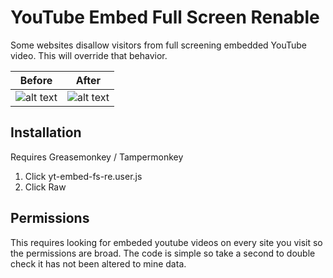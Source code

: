 # YouTube Embed Full Screen Renable
Some websites disallow visitors from full screening embedded YouTube video.  This will override that behavior.  

| Before        | After       | 
|:-------------:|:-------------:|
| ![alt text][before]      | ![alt text][after] |

[before]: https://user-images.githubusercontent.com/2231426/27022242-12b88b88-4f1b-11e7-9cb6-2cf192481573.png "Full Screen Disabled"
[after]: https://user-images.githubusercontent.com/2231426/27022243-14caadc0-4f1b-11e7-8d0d-18cbb8c2c5fe.png "Full Screen Enabled"

## Installation
Requires Greasemonkey / Tampermonkey
1. Click yt-embed-fs-re.user.js
2. Click Raw

## Permissions
This requires looking for embeded youtube videos on every site you visit so the permissions are broad.  The code is simple so take a second to double check it has not been altered to mine data.
